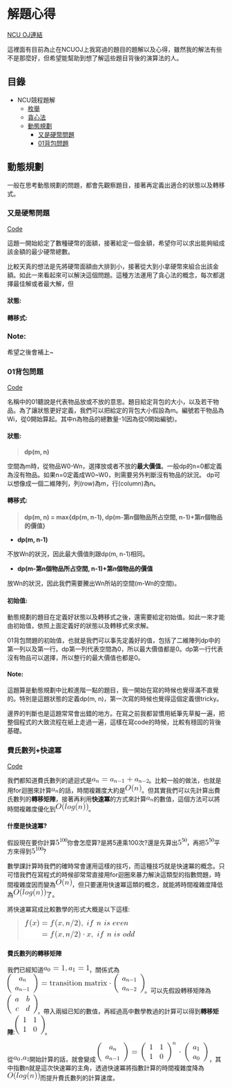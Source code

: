 # 解題心得
[NCU OJ連結](http://140.115.50.98/)

這裡面有目前為止在NCUOJ上我寫過的題目的題解以及心得，雖然我的解法有些不是那麼好，但希望能幫助到想了解這些題目背後的演算法的人。

## 目錄
- NCU競程題解
    - [枚舉](#動態規劃)
    - [貪心法](#動態規劃)
    - [動態規劃](#動態規劃)
        - [又是硬幣問題](#又是硬幣問題)
        - [01背包問題](#01背包問題)
## 動態規劃
一般在思考動態規劃的問題，都會先觀察題目，接著再定義出適合的狀態以及轉移式。
### 又是硬幣問題
[Code](https://github.com/flyotlin/practice-cpp/blob/master/algorithm/dynamic%20programming/coin-dp.cpp)

這題一開始給定了數種硬幣的面額，接著給定一個金額，希望你可以求出能夠組成該金額的最少硬幣總數。

比較天真的想法是先將硬幣面額由大排到小，接著從大到小拿硬幣來組合出該金額。如此一來看起來可以解決這個問題。這種方法運用了貪心法的概念，每次都選擇最佳解或者最大解，但
#### 狀態:

#### 轉移式:

### Note:

希望之後會補上~
### 01背包問題
[Code](https://github.com/flyotlin/practice-cpp/blob/master/algorithm/dynamic%20programming/01knapsack_problem.cpp)

名稱中的01聽說是代表物品放或不放的意思。題目給定背包的大小，以及若干物品。為了讓狀態更好定義，我們可以把給定的背包大小假設為m。編號若干物品為Wi，從0開始算起。其中n為物品的總數量-1(因為從0開始編號)。
#### 狀態: 
> **dp(m, n)** 

空間為m時，從物品W0-Wn，選擇放或者不放的**最大價值**。一般dp的n=0都定義為沒有物品。如果n=0定義成W0~W0，則需要另外判斷沒有物品的狀況。
dp可以想像成一個二維陣列，列(row)為m，行(column)為n。
#### 轉移式:
> **dp(m, n) = max{dp(m, n-1), dp(m-第n個物品所占空間, n-1)+第n個物品的價值}**

* **dp(m, n-1)**

不放Wn的狀況，因此最大價值則跟dp(m, n-1)相同。

* **dp(m-第n個物品所占空間, n-1)+第n個物品的價值**

放Wn的狀況，因此我們需要騰出Wn所站的空間(m-Wn的空間)。

#### 初始值:
動態規劃的題目在定義好狀態以及轉移式之後，還需要給定初始值。如此一來才能由初始值，依照上面定義好的狀態以及轉移式來求解。

01背包問題的初始值，也就是我們可以事先定義好的值，包括了二維陣列dp中的第一列以及第一行。dp第一列代表空間為0，所以最大價值都是0。dp第一行代表沒有物品可以選擇，所以整行的最大價值也都是0。


#### Note:
這題算是動態規劃中比較進階一點的題目，我一開始在寫的時候也覺得滿不直覺的。特別是這題狀態的定義dp(m, n)，第一次寫的時候也覺得這個定義很tricky。

邊界的判斷也是這題常常會出錯的地方。在寫之前我都習慣用紙筆先草擬一遍，把整個程式的大致流程在紙上走過一遍，這樣在寫code的時候，比較有穩固的背後基礎。

### 費氏數列+快速冪
[Code](https://github.com/flyotlin/practice-cpp/blob/master/algorithm/dynamic%20programming/%E8%B2%BB%E6%B0%8F%E6%95%B8%E5%88%97%2B%E5%BF%AB%E9%80%9F%E5%86%AA.cpp)

我們都知道費氏數列的遞迴式是![](image/CodeCogsEqn.gif)。比較一般的做法，也就是用for迴圈來計算![](image/CodeCogsEqn1.gif)的話，時間複雜度大約是![](image/CodeCogsEqn2.gif)。但其實我們可以先計算出費氏數列的**轉移矩陣**，接著再利用**快速冪**的方式來計算![](image/CodeCogsEqn1.gif)的數值，這個方法可以將時間複雜度優化到![](image/CodeCogsEqn3.gif)。

#### 什麼是快速冪?
假設現在要你計算![](image/CodeCogsEqn4.gif)你會怎麼算?是將5連乘100次?還是先算出![](image/CodeCogsEqn5.gif)，再把![](image/CodeCogsEqn5.gif)平方來得到![](image/CodeCogsEqn4.gif)?

數學課計算時我們的確時常會運用這樣的技巧，而這種技巧就是快速冪的概念。只可惜我們在寫程式的時候卻常常直接用for迴圈來暴力解決這類型的指數問題，時間複雜度因而變為![](image/CodeCogsEqn2.gif)，但只要運用快速冪這類的概念，就能將時間複雜度降低為![](image/CodeCogsEqn3.gif)了。

將快速冪寫成比較數學的形式大概是以下這樣:

>![](image/CodeCogsEqn6.gif)

#### 費氏數列的轉移矩陣
我們已經知道![](image/CodeCogsEqn7.gif)，關係式為![](image/CodeCogsEqn8.gif)。可以先假設轉移矩陣為![](image/CodeCogsEqn9.gif)，帶入兩組已知的數值，再經過高中數學教過的計算可以得到**轉移矩陣**:![](image/CodeCogsEqn10.gif)。

從![](image/CodeCogsEqn11.gif)開始計算的話，就會變成
![](image/CodeCogsEqn12.gif)
，其中指數n就是這次快速冪的主角，透過快速冪將指數計算的時間複雜度降為![](image/CodeCogsEqn3.gif)而提升費氏數列的計算速度。
